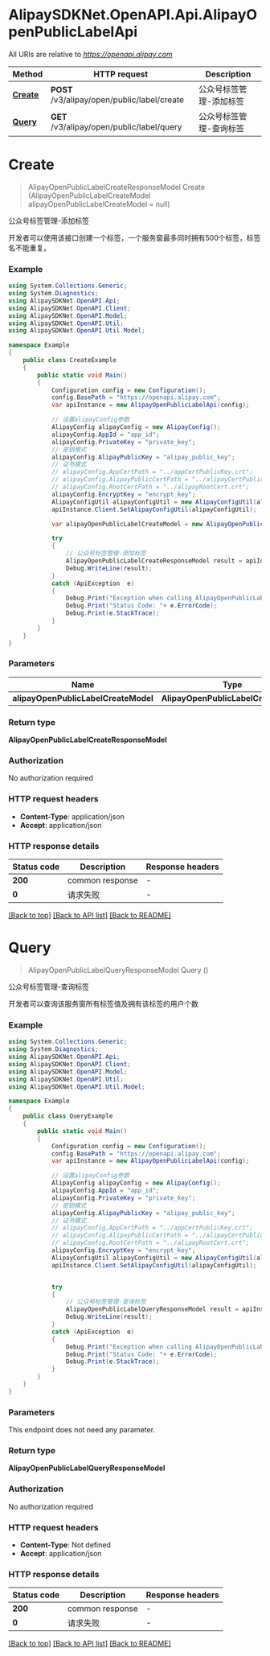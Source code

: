 # AlipaySDKNet.OpenAPI.Api.AlipayOpenPublicLabelApi

All URIs are relative to *https://openapi.alipay.com*

Method | HTTP request | Description
------------- | ------------- | -------------
[**Create**](AlipayOpenPublicLabelApi.md#create) | **POST** /v3/alipay/open/public/label/create | 公众号标签管理-添加标签
[**Query**](AlipayOpenPublicLabelApi.md#query) | **GET** /v3/alipay/open/public/label/query | 公众号标签管理-查询标签


<a name="create"></a>
# **Create**
> AlipayOpenPublicLabelCreateResponseModel Create (AlipayOpenPublicLabelCreateModel alipayOpenPublicLabelCreateModel = null)

公众号标签管理-添加标签

开发者可以使用该接口创建一个标签，一个服务窗最多同时拥有500个标签，标签名不能重复。

### Example
```csharp
using System.Collections.Generic;
using System.Diagnostics;
using AlipaySDKNet.OpenAPI.Api;
using AlipaySDKNet.OpenAPI.Client;
using AlipaySDKNet.OpenAPI.Model;
using AlipaySDKNet.OpenAPI.Util;
using AlipaySDKNet.OpenAPI.Util.Model;

namespace Example
{
    public class CreateExample
    {
        public static void Main()
        {
            Configuration config = new Configuration();
            config.BasePath = "https://openapi.alipay.com";
            var apiInstance = new AlipayOpenPublicLabelApi(config);

            // 设置alipayConfig参数
            AlipayConfig alipayConfig = new AlipayConfig();
            alipayConfig.AppId = "app_id";
            alipayConfig.PrivateKey = "private_key";
            // 密钥模式
            alipayConfig.AlipayPublicKey = "alipay_public_key";
            // 证书模式
            // alipayConfig.AppCertPath = "../appCertPublicKey.crt";
            // alipayConfig.AlipayPublicCertPath = "../alipayCertPublicKey_RSA2.crt";
            // alipayConfig.RootCertPath = "../alipayRootCert.crt";
            alipayConfig.EncryptKey = "encrypt_key";
            AlipayConfigUtil alipayConfigUtil = new AlipayConfigUtil(alipayConfig);
            apiInstance.Client.SetAlipayConfigUtil(alipayConfigUtil);

            var alipayOpenPublicLabelCreateModel = new AlipayOpenPublicLabelCreateModel(); // AlipayOpenPublicLabelCreateModel |  (optional) 

            try
            {
                // 公众号标签管理-添加标签
                AlipayOpenPublicLabelCreateResponseModel result = apiInstance.Create(alipayOpenPublicLabelCreateModel);
                Debug.WriteLine(result);
            }
            catch (ApiException  e)
            {
                Debug.Print("Exception when calling AlipayOpenPublicLabelApi.Create: " + e.Message );
                Debug.Print("Status Code: "+ e.ErrorCode);
                Debug.Print(e.StackTrace);
            }
        }
    }
}
```

### Parameters

Name | Type | Description  | Notes
------------- | ------------- | ------------- | -------------
 **alipayOpenPublicLabelCreateModel** | **AlipayOpenPublicLabelCreateModel**|  | [optional] 

### Return type

**AlipayOpenPublicLabelCreateResponseModel**

### Authorization

No authorization required

### HTTP request headers

 - **Content-Type**: application/json
 - **Accept**: application/json


### HTTP response details
| Status code | Description | Response headers |
|-------------|-------------|------------------|
| **200** | common response |  -  |
| **0** | 请求失败 |  -  |

[[Back to top]](#) [[Back to API list]](../README.md#documentation-for-api-endpoints) [[Back to README]](../README.md)

<a name="query"></a>
# **Query**
> AlipayOpenPublicLabelQueryResponseModel Query ()

公众号标签管理-查询标签

开发者可以查询该服务窗所有标签值及拥有该标签的用户个数

### Example
```csharp
using System.Collections.Generic;
using System.Diagnostics;
using AlipaySDKNet.OpenAPI.Api;
using AlipaySDKNet.OpenAPI.Client;
using AlipaySDKNet.OpenAPI.Model;
using AlipaySDKNet.OpenAPI.Util;
using AlipaySDKNet.OpenAPI.Util.Model;

namespace Example
{
    public class QueryExample
    {
        public static void Main()
        {
            Configuration config = new Configuration();
            config.BasePath = "https://openapi.alipay.com";
            var apiInstance = new AlipayOpenPublicLabelApi(config);

            // 设置alipayConfig参数
            AlipayConfig alipayConfig = new AlipayConfig();
            alipayConfig.AppId = "app_id";
            alipayConfig.PrivateKey = "private_key";
            // 密钥模式
            alipayConfig.AlipayPublicKey = "alipay_public_key";
            // 证书模式
            // alipayConfig.AppCertPath = "../appCertPublicKey.crt";
            // alipayConfig.AlipayPublicCertPath = "../alipayCertPublicKey_RSA2.crt";
            // alipayConfig.RootCertPath = "../alipayRootCert.crt";
            alipayConfig.EncryptKey = "encrypt_key";
            AlipayConfigUtil alipayConfigUtil = new AlipayConfigUtil(alipayConfig);
            apiInstance.Client.SetAlipayConfigUtil(alipayConfigUtil);


            try
            {
                // 公众号标签管理-查询标签
                AlipayOpenPublicLabelQueryResponseModel result = apiInstance.Query();
                Debug.WriteLine(result);
            }
            catch (ApiException  e)
            {
                Debug.Print("Exception when calling AlipayOpenPublicLabelApi.Query: " + e.Message );
                Debug.Print("Status Code: "+ e.ErrorCode);
                Debug.Print(e.StackTrace);
            }
        }
    }
}
```

### Parameters
This endpoint does not need any parameter.

### Return type

**AlipayOpenPublicLabelQueryResponseModel**

### Authorization

No authorization required

### HTTP request headers

 - **Content-Type**: Not defined
 - **Accept**: application/json


### HTTP response details
| Status code | Description | Response headers |
|-------------|-------------|------------------|
| **200** | common response |  -  |
| **0** | 请求失败 |  -  |

[[Back to top]](#) [[Back to API list]](../README.md#documentation-for-api-endpoints) [[Back to README]](../README.md)

